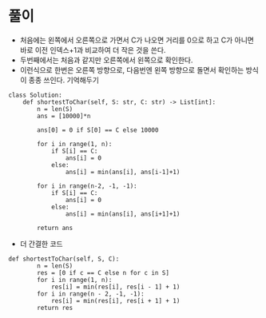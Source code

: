 
# 풀이
- 처음에는 왼쪽에서 오른쪽으로 가면서 C가 나오면 거리를 0으로 하고 C가 아니면 바로 이전 인덱스+1과 비교하여 더 작은 것을 쓴다.
- 두번째에서는 처음과 같지만 오른쪽에서 왼쪽으로 확인한다.
- 이런식으로 한번은 오른쪽 방향으로, 다음번엔 왼쪽 방향으로 돌면서 확인하는 방식이 종종 쓰인다. 기억해두기
```python3
class Solution:
    def shortestToChar(self, S: str, C: str) -> List[int]:
        n = len(S)
        ans = [10000]*n
        
        ans[0] = 0 if S[0] == C else 10000
        
        for i in range(1, n):
            if S[i] == C:
                ans[i] = 0
            else:
                ans[i] = min(ans[i], ans[i-1]+1)
                
        for i in range(n-2, -1, -1):
            if S[i] == C:
                ans[i] = 0
            else:
                ans[i] = min(ans[i], ans[i+1]+1)
        
        return ans
```

- 더 간결한 코드
```python3
def shortestToChar(self, S, C):
        n = len(S)
        res = [0 if c == C else n for c in S]
        for i in range(1, n):
            res[i] = min(res[i], res[i - 1] + 1)
        for i in range(n - 2, -1, -1):
            res[i] = min(res[i], res[i + 1] + 1)
        return res
```
